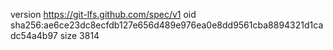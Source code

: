 version https://git-lfs.github.com/spec/v1
oid sha256:ae6ce23dc8ecfdb127e656d489e976ea0e8dd9561cba8894321d1cadc54a4b97
size 3814
